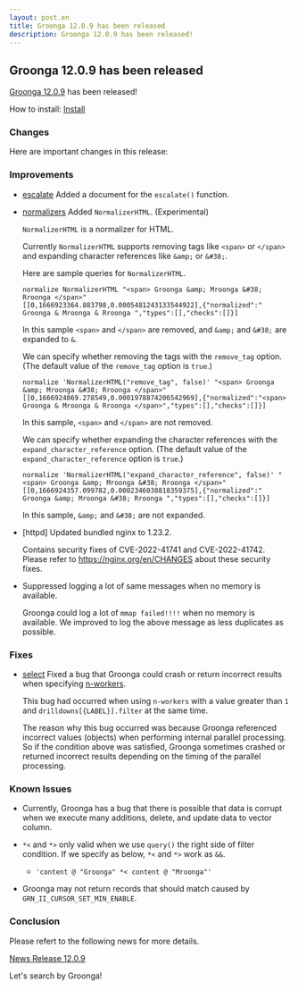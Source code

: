 ```yaml
---
layout: post.en
title: Groonga 12.0.9 has been released
description: Groonga 12.0.9 has been released!
---
```


## Groonga 12.0.9 has been released

[Groonga 12.0.9](/docs/news.html#release-12-0-9) has been released!

How to install: [Install](/docs/install.html)

### Changes

Here are important changes in this release:

### Improvements

* [escalate](/docs/reference/functions/escalate.html) Added a document for the `escalate()` function.

* [normalizers](/docs/reference/normalizers.html) Added `NormalizerHTML`. (Experimental)

  `NormalizerHTML` is a normalizer for HTML.

  Currently `NormalizerHTML` supports removing tags like `<span>` or `</span>` and expanding character references like `&amp;` or `&#38;`.

  Here are sample queries for `NormalizerHTML`.

  ```
  normalize NormalizerHTML "<span> Groonga &amp; Mroonga &#38; Rroonga </span>"
  [[0,1666923364.883798,0.0005481243133544922],{"normalized":" Groonga & Mroonga & Rroonga ","types":[],"checks":[]}]
  ```

  In this sample `<span>` and `</span>` are removed, and `&amp;` and `&#38;` are expanded to `&`.

  We can specify whether removing the tags with the `remove_tag` option.
  (The default value of the `remove_tag` option is `true`.)

  ```
  normalize 'NormalizerHTML("remove_tag", false)' "<span> Groonga &amp; Mroonga &#38; Rroonga </span>"
  [[0,1666924069.278549,0.0001978874206542969],{"normalized":"<span> Groonga & Mroonga & Rroonga </span>","types":[],"checks":[]}]
  ```

  In this sample, `<span>` and `</span>` are not removed.

  We can specify whether expanding the character references with the `expand_character_reference` option.
  (The default value of the `expand_character_reference` option is `true`.)

  ```
  normalize 'NormalizerHTML("expand_character_reference", false)' "<span> Groonga &amp; Mroonga &#38; Rroonga </span>"
  [[0,1666924357.099782,0.0002346038818359375],{"normalized":" Groonga &amp; Mroonga &#38; Rroonga ","types":[],"checks":[]}]
  ```

  In this sample, `&amp;` and `&#38;` are not expanded.

* [httpd] Updated bundled nginx to 1.23.2.

  Contains security fixes of CVE-2022-41741 and CVE-2022-41742.
  Please refer to https://nginx.org/en/CHANGES about these security fixes.

* Suppressed logging a lot of same messages when no memory is available.

  Groonga could log a lot of `mmap failed!!!!` when no memory is available.
  We improved to log the above message as less duplicates as possible.

### Fixes

* [select](/docs/reference/select.html) Fixed a bug that Groonga could crash or return incorrect results when specifying [n-workers](/docs/reference/select.html#select-n-workers).

  This bug had occurred when using `n-workers` with a value greater than `1` and `drilldowns[{LABEL}].filter` at the same time.

  The reason why this bug occurred was because Groonga referenced incorrect values (objects) when performing internal parallel processing.
  So if the condition above was satisfied, Groonga sometimes crashed or returned incorrect results depending on the timing of the parallel processing.

### Known Issues

* Currently, Groonga has a bug that there is possible that data is corrupt when we execute many additions, delete, and update data to vector column.

* `*<` and `*>` only valid when we use `query()` the right side of filter condition.
  If we specify as below, `*<` and `*>` work as `&&`.

    * `'content @ "Groonga" *< content @ "Mroonga"'`

* Groonga may not return records that should match caused by `GRN_II_CURSOR_SET_MIN_ENABLE`.

### Conclusion

Please refert to the following news for more details.

[News Release 12.0.9](/docs/news.html#release-12-0-9)

Let's search by Groonga!
